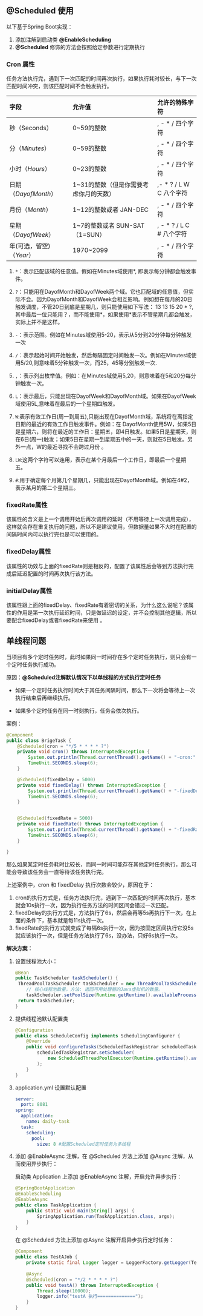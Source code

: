 ## @Scheduled 使用

以下基于Spring Boot实现：

1. 添加注解到启动类 **@EnableScheduling**
2. **@Scheduled** 修饰的方法会按照给定参数进行定期执行



### Cron 属性

任务方法执行完，遇到下一次匹配的时间再次执行，如果执行耗时较长，与下一次匹配时间冲突，则该匹配时间不会触发执行。

| 字段                     | 允许值                                 | 允许的特殊字符               |
| :----------------------- | :------------------------------------- | :--------------------------- |
| 秒（Seconds）            | 0~59的整数                             | , - * /    四个字符          |
| 分（*Minutes*）          | 0~59的整数                             | , - * /    四个字符          |
| 小时（*Hours*）          | 0~23的整数                             | , - * /    四个字符          |
| 日期（*DayofMonth*）     | 1~31的整数（但是你需要考虑你月的天数） | ,- * ? / L W C     八个字符  |
| 月份（*Month*）          | 1~12的整数或者 JAN-DEC                 | , - * /    四个字符          |
| 星期（*DayofWeek*）      | 1~7的整数或者 SUN-SAT （1=SUN）        | , - * ? / L C #     八个字符 |
| 年(可选，留空)（*Year*） | 1970~2099                              | , - * /    四个字符          |

1. `*`：表示匹配该域的任意值。假如在Minutes域使用*, 即表示每分钟都会触发事件。

1. `?`：只能用在DayofMonth和DayofWeek两个域。它也匹配域的任意值，但实际不会。因为DayofMonth和DayofWeek会相互影响。例如想在每月的20日触发调度，不管20日到底是星期几，则只能使用如下写法： 13 13 15 20 * ?, 其中最后一位只能用？，而不能使用*，如果使用*表示不管星期几都会触发，实际上并不是这样。
2. `-`：表示范围。例如在Minutes域使用5-20，表示从5分到20分钟每分钟触发一次 
3. `/`：表示起始时间开始触发，然后每隔固定时间触发一次。例如在Minutes域使用5/20,则意味着5分钟触发一次，而25，45等分别触发一次. 
4. `,`：表示列出枚举值。例如：在Minutes域使用5,20，则意味着在5和20分每分钟触发一次。 
5. `L`：表示最后，只能出现在DayofWeek和DayofMonth域。如果在DayofWeek域使用5L,意味着在最后的一个星期四触发。 
6. `W`:表示有效工作日(周一到周五),只能出现在DayofMonth域，系统将在离指定日期的最近的有效工作日触发事件。例如：在 DayofMonth使用5W，如果5日是星期六，则将在最近的工作日：星期五，即4日触发。如果5日是星期天，则在6日(周一)触发；如果5日在星期一到星期五中的一天，则就在5日触发。另外一点，W的最近寻找不会跨过月份 。
7. `LW`:这两个字符可以连用，表示在某个月最后一个工作日，即最后一个星期五。 
8. `#`:用于确定每个月第几个星期几，只能出现在DayofMonth域。例如在4#2，表示某月的第二个星期三。



### fixedRate属性 

该属性的含义是上一个调用开始后再次调用的延时（不用等待上一次调用完成），这样就会存在重复执行的问题，所以不是建议使用，但数据量如果不大时在配置的间隔时间内可以执行完也是可以使用的。



### fixedDelay属性

该属性的功效与上面的fixedRate则是相反的，配置了该属性后会等到方法执行完成后延迟配置的时间再次执行该方法。 



### initialDelay属性

该属性跟上面的fixedDelay、fixedRate有着密切的关系，为什么这么说呢？该属性的作用是第一次执行延迟时间，只是做延迟的设定，并不会控制其他逻辑，所以要配合fixedDelay或者fixedRate来使用 。



## 单线程问题

当项目有多个定时任务时，此时如果同一时间存在多个定时任务执行，则只会有一个定时任务执行成功。

原因：**@Scheduled注解默认情况下以单线程的方式执行定时任务**

* 如果一个定时任务执行时间大于其任务间隔时间，那么下一次将会等待上一次执行结束后再继续执行。

* 如果多个定时任务在同一时刻执行，任务会依次执行。

案例：

```java
@Component
public class BrigeTask {
    @Scheduled(cron = "*/5 * * * * ?")
    private void cron() throws InterruptedException {
        System.out.println(Thread.currentThread().getName() + "-cron:" + LocalDateTime.now().format(FORMATTER));
        TimeUnit.SECONDS.sleep(6);
    }

    @Scheduled(fixedDelay = 5000)
    private void fixedDelay() throws InterruptedException {
        System.out.println(Thread.currentThread().getName() + "-fixedDelay:" + LocalDateTime.now().format(FORMATTER));
        TimeUnit.SECONDS.sleep(6);
    }


    @Scheduled(fixedRate = 5000)
    private void fixedRate() throws InterruptedException {
        System.out.println(Thread.currentThread().getName() + "-fixedRate:" + LocalDateTime.now().format(FORMATTER));
        TimeUnit.SECONDS.sleep(6);
    }

}
```

那么如果某定时任务耗时比较长，而同一时间可能存在其他定时任务执行，那么可能会导致该任务会一直等待该任务执行完。

上述案例中，cron 和 fixedDelay 执行次数会较少，原因在于：

1. cron的执行方式是，任务方法执行完，遇到下一次匹配的时间再次执行，基本就会10s执行一次，因为执行任务方法的时间区间会错过一次匹配。
2. fixedDelay的执行方式是，方法执行了6s，然后会再等5s再执行下一次，在上面的条件下，基本就是每11s执行一次。
3. fixedRate的执行方式就变成了每隔6s执行一次，因为按固定区间执行它没5s就应该执行一次，但是任务方法执行了6s，没办法，只好6s执行一次。

**解决方案：**

1. 设置线程池大小：

   ```java
   @Bean
   public TaskScheduler taskScheduler() {
   	ThreadPoolTaskScheduler taskScheduler = new ThreadPoolTaskScheduler();
       // 核心线程池数量，方法: 返回可用处理器的Java虚拟机的数量。
       taskScheduler.setPoolSize(Runtime.getRuntime().availableProcessors() * 2);
   	return taskScheduler;
   }
   ```

2. 提供线程池默认配置类

   ```java
   @Configuration
   public class ScheduleConfig implements SchedulingConfigurer {
       @Override
       public void configureTasks(ScheduledTaskRegistrar scheduledTaskRegistrar) {
           scheduledTaskRegistrar.setScheduler(
               new ScheduledThreadPoolExecutor(Runtime.getRuntime().availableProcessors() * 2)
           );
       }
   }
   
   ```

3. application.yml 设置默认配置

   ```yaml
   server:
     port: 8081
   spring:
     application:
       name: daily-task
     task:
       scheduling:
         pool:
           size: 8 #配置Scheduled定时任务为多线程
   ```

4. 添加 @EnableAsync 注解，在 @Scheduled 方法上添加 @Async 注解，从而使用异步执行：

   启动类 Application 上添加 @EnableAsync 注解，开启允许异步执行：

   ```java
   @SpringBootApplication
   @EnableScheduling
   @EnableAsync
   public class TaskApplication {
       public static void main(String[] args) {
           SpringApplication.run(TaskApplication.class, args);
       }
   }
   ```

   在 @Scheduled 方法上添加 @Async 注解开启异步执行定时任务：

   ```java
   @Component
   public class TestAJob {
       private static final Logger logger = LoggerFactory.getLogger(TestAJob.class);
    
       @Async
       @Scheduled(cron = "*/2 * * * * ?")
       public void testA() throws InterruptedException {
           Thread.sleep(10000);
           logger.info("testA 执行==============");
       }
   }
   ```

   
